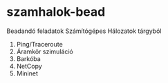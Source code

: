 # szamhalok-bead
Beadandó feladatok Számítógépes Hálozatok tárgyból
1. Ping/Traceroute
2. Áramkör szimuláció
3. Barkóba
4. NetCopy
5. Mininet

